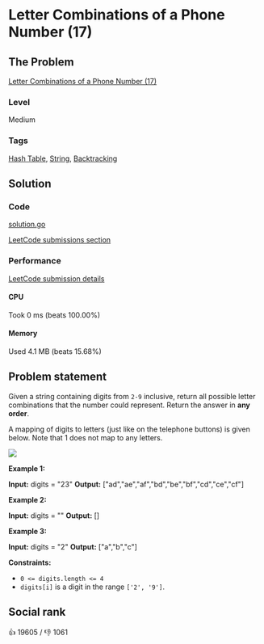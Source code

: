 # Letter Combinations of a Phone Number (17)

## The Problem

[Letter Combinations of a Phone Number (17)](https://leetcode.com/problems/letter-combinations-of-a-phone-number)

### Level

Medium

### Tags

 [Hash Table](https://leetcode.com/tag/hash-table), [String](https://leetcode.com/tag/string), [Backtracking](https://leetcode.com/tag/backtracking)

## Solution

### Code

[solution.go](solution.go)

[LeetCode submissions section](https://leetcode.com/problems/letter-combinations-of-a-phone-number/submissions/1619660508/)

### Performance

[LeetCode submission details](https://leetcode.com/submissions/detail/1619660508/)

#### CPU

Took 0 ms (beats 100.00%)

#### Memory

Used 4.1 MB (beats 15.68%)

## Problem statement

Given a string containing digits from `2-9` inclusive, return all possible letter combinations that the number could represent. Return the answer in **any order**.

A mapping of digits to letters (just like on the telephone buttons) is given below. Note that 1 does not map to any letters.

![](https://assets.leetcode.com/uploads/2022/03/15/1200px-telephone-keypad2svg.png) 

**Example 1:**


**Input:** digits = "23"
**Output:** ["ad","ae","af","bd","be","bf","cd","ce","cf"]

**Example 2:**


**Input:** digits = ""
**Output:** []

**Example 3:**


**Input:** digits = "2"
**Output:** ["a","b","c"]

**Constraints:**

* `0 <= digits.length <= 4`
* `digits[i]` is a digit in the range `['2', '9']`.

## Social rank

:thumbsup: 19605 / :thumbsdown: 1061

